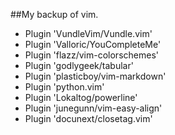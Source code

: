##My backup of vim.

* Plugin 'VundleVim/Vundle.vim'
* Plugin 'Valloric/YouCompleteMe'
* Plugin 'flazz/vim-colorschemes'
* Plugin 'godlygeek/tabular'
* Plugin 'plasticboy/vim-markdown'
* Plugin 'python.vim'
* Plugin 'Lokaltog/powerline'
* Plugin 'junegunn/vim-easy-align'
* Plugin 'docunext/closetag.vim'
